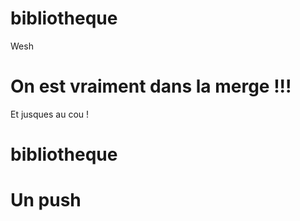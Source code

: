 # bibliotheque
Wesh

# On est vraiment dans la merge !!!

Et jusques au cou !

# bibliotheque
# Un push

